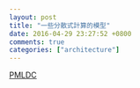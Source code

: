 ```yaml
---
layout: post
title: "一些分散式計算的模型"
date: 2016-04-29 23:27:52 +0800
comments: true
categories: ["architecture"]
---
```



<!-- more -->


[PMLDC]

[PMLDC]:https://github.com/cmeiklejohn/PMLDC